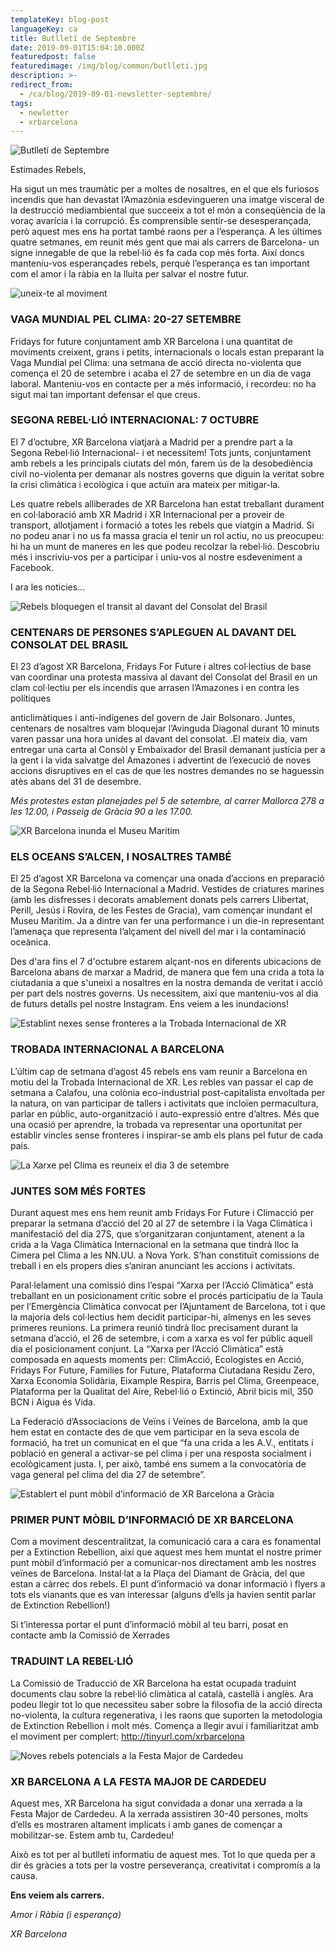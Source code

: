 ```yaml
---
templateKey: blog-post
languageKey: ca
title: Butlletí de Septembre
date: 2019-09-01T15:04:10.000Z
featuredpost: false
featuredimage: /img/blog/common/butlleti.jpg
description: >-
redirect_from:
  - /ca/blog/2019-09-01-newsletter-septembre/
tags:
  - newletter
  - xrbarcelona
---
```


![Butlletí de Septembre](/img/blog/common/butlleti.jpg)

Estimades Rebels,

Ha sigut un mes traumàtic per a moltes de nosaltres, en el que els furiosos incendis que han devastat l’Amazònia esdevingueren una imatge visceral de la destrucció mediambiental que succeeix a tot el món a conseqüència de la voraç avarícia i la corrupció. És comprensible sentir-se desesperançada, però aquest mes ens ha portat també raons per a l’esperança. A les últimes quatre setmanes, em reunit més gent que mai als carrers de Barcelona- un signe innegable de que la rebel·lió és fa cada cop més forta. Així doncs manteniu-vos esperançades rebels, perquè l’esperança es tan important com el amor i la ràbia en la lluita per salvar el nostre futur.

![uneix-te al moviment](/img/blog/common/et-necessitem.jpg)

### VAGA MUNDIAL PEL CLIMA: 20-27 SETEMBRE
Fridays for future conjuntament amb XR Barcelona i una quantitat de moviments creixent, grans i petits, internacionals o locals estan preparant la Vaga Mundial pel Clima: una setmana de acció directa no-violenta que comença el 20 de setembre i acaba el 27 de setembre en un dia de vaga laboral. Manteniu-vos en contacte per a més informació, i recordeu: no ha sigut mai tan important defensar el que creus.

### SEGONA REBEL·LIÓ INTERNACIONAL: 7 OCTUBRE
El 7 d’octubre, XR Barcelona viatjarà a Madrid per a prendre part a la Segona Rebel·lió Internacional- i et necessitem! Tots junts, conjuntament amb rebels a les principals ciutats del món, farem ús de la desobediència civil no-violenta per demanar als nostres governs que diguin la veritat sobre la crisi climàtica i ecològica i que actuïn ara mateix per mitigar-la.

Les quatre rebels alliberades de XR Barcelona han estat treballant durament en col·laboració amb XR Madrid i XR Internacional per a proveir de transport, allotjament i formació a totes les rebels que viatgin a Madrid. Si no podeu anar i no us fa massa gracia el tenir un rol actiu, no us preocupeu: hi ha un munt de maneres en les que podeu recolzar la rebel·lió. Descobriu més i inscriviu-vos per a participar i uniu-vos al nostre esdeveniment a Facebook.

I ara les noticies...

![Rebels bloquegen el transit al davant del Consolat del Brasil](/img/blog/2019-09-01-consulatbrasil.jpg)

### CENTENARS DE PERSONES S’APLEGUEN AL DAVANT  DEL CONSOLAT DEL BRASIL
El 23 d’agost XR Barcelona, Fridays For Future i altres col·lectius de base van coordinar una protesta massiva al davant del Consolat del Brasil en un clam col·lectiu per els incendis que arrasen l’Amazones i en contra les polítiques

anticlimàtiques i anti-indígenes del govern de Jair Bolsonaro. Juntes, centenars de nosaltres vam bloquejar l’Avinguda Diagonal durant 10 minuts varen passar una hora unides al davant del consolat. .El mateix dia, vam entregar una carta al Consòl y Embaixador del Brasil demanant justícia per a la gent i la vida salvatge del Amazones i advertint de l’execució de noves accions disruptives en el cas de que les nostres demandes no se haguessin atès abans del 31 de desembre.

*Més protestes estan planejades pel 5 de setembre, al carrer Mallorca 278 a les 12.00, i Passeig de Gràcia 90 a les 17.00.*

![XR Barcelona inunda el Museu Maritim](/img/blog/2019-09-01-museumaritim.jpg)

### ELS OCEANS S’ALCEN, I NOSALTRES TAMBÉ
El 25 d’agost XR Barcelona va començar una onada d’accions en preparació de la Segona Rebel·lió Internacional a Madrid. Vestides de criatures marines (amb les disfresses i decorats amablement donats pels carrers Llibertat, Perill, Jesús i Rovira, de les Festes de Gracia), vam començar inundant el Museu Maritim. Ja a dintre van fer una performance i un die-in representant l’amenaça que representa l’alçament del nivell del mar i la contaminació oceànica.

Des d'ara fins el 7 d'octubre estarem alçant-nos en diferents ubicacions de Barcelona abans de marxar a Madrid, de manera que fem una crida a tota la ciutadania a que s'uneixi a nosaltres en la nostra demanda de veritat i acció per part dels nostres governs. Us necessitem, així que manteniu-vos al dia de futurs detalls pel nostre Instagram. Ens veiem a les inundacions!

![Establint nexes sense fronteres a la Trobada Internacional de XR](/img/blog/2019-09-01-trobadainternacional.jpg)

### TROBADA INTERNACIONAL A BARCELONA
L’últim cap de setmana d’agost 45 rebels ens vam reunir a Barcelona en motiu del la Trobada Internacional de XR. Les rebles van passar el cap de setmana a Calafou, una colònia eco-industrial post-capitalista envoltada per la natura, on van participar de tallers i activitats que incloïen permacultura, parlar en públic, auto-organització i auto-expressió entre d’altres. Més que una ocasió per aprendre, la trobada va representar una oportunitat per establir vincles sense fronteres i inspirar-se amb els plans pel futur de cada país.

![La Xarxe pel Clima es reuneix el dia 3 de setembre](/img/blog/2019-09-01-xarxapelclima.jpg)

### JUNTES SOM MÉS FORTES
Durant aquest mes ens hem reunit amb Fridays For Future i Climacció per preparar la setmana d’acció del 20 al 27 de setembre i la Vaga Climàtica i manifestació del dia 27S, que s’organitzaran conjuntament, atenent a la crida a la Vaga Climàtica Internacional en la setmana que tindrà lloc la Cimera pel Clima a les NN.UU. a Nova York. S’han constituït comissions de treball i en els propers dies s’aniran anunciant les accions i activitats.

Paral·lelament una comissió dins l’espai “Xarxa per l’Acció Climàtica” està treballant en un posicionament crític sobre el procés participatiu de la Taula per l’Emergència Climàtica convocat per l’Ajuntament de Barcelona, tot i que la majoria dels col·lectius hem decidit participar-hi, almenys en les seves primeres reunions. La primera reunió tindrà lloc precisament durant la setmana d’acció, el 26 de setembre, i com a xarxa es vol fer públic aquell dia el posicionament conjunt. La “Xarxa per l’Acció Climàtica” està composada en aquests moments per: ClimAcció, Ecologistes en Acció, Fridays For Future, Families for Future, Plataforma Ciutadana Residu Zero, Xarxa Economia Solidària, Eixample Respira, Barris pel Clima, Greenpeace, Plataforma per la Qualitat del Aire, Rebel·lió o Extinció, Abril bicis mil, 350 BCN i Aigua és Vida.

La Federació d’Associacions de Veïns i Veïnes de Barcelona, amb la que hem estat en contacte des de que vem participar en la seva escola de formació, ha tret un comunicat en el que “fa una crida a les A.V., entitats i població en general a activar-se pel clima i per una resposta socialment i ecològicament justa. I, per això, també ens sumem a la convocatòria de vaga general pel clima del dia 27 de setembre”.

![Establert el punt mòbil d’informació de XR Barcelona a Gràcia](/img/blog/2019-09-01-puntinformacio.jpg)

### PRIMER PUNT MÒBIL D’INFORMACIÓ DE XR BARCELONA
Com a moviment descentralitzat, la comunicació cara a cara es fonamental per a Extinction Rebellion, així que aquest mes hem muntat el nostre primer punt mòbil d’informació per a comunicar-nos directament amb les nostres veïnes de Barcelona. Instal·lat a la Plaça del Diamant de Gràcia, del que estan a càrrec dos rebels. El punt d’informació va donar informació i flyers a tots els vianants que es van interessar (alguns d’ells ja havien sentit parlar de Extinction Rebellion!)

Si t’interessa portar el punt d’informació mòbil al teu barri, posat en contacte amb la Comissió de Xerrades

### TRADUINT LA REBEL·LIÓ
La Comissió de Traducció de XR Barcelona ha estat ocupada traduint documents clau sobre la rebel·lió climàtica al català, castellà i anglès. Ara podeu llegir tot lo que necessiteu saber sobre la filosofia de la acció directa no-violenta, la cultura regenerativa, i les raons que suporten la metodologia de Extinction Rebellion i molt més. Comença a llegir avui i familiaritzat amb el moviment per complert: http://tinyurl.com/xrbarcelona

![Noves rebels potencials a la Festa Major de Cardedeu](/img/blog/2019-09-01-cardedeu.jpg)

### XR BARCELONA A LA FESTA MAJOR DE CARDEDEU
Aquest mes, XR Barcelona ha sigut convidada a donar una xerrada a la Festa Major de Cardedeu. A la xerrada assistiren 30-40 persones, molts d’ells es mostraren altament implicats i amb ganes de començar a mobilitzar-se. Estem amb tu, Cardedeu!

Això es tot per al butlletí informatiu de aquest mes. Tot lo que queda per a dir és gràcies a tots per la vostre perseverança, creativitat i compromís a la causa.

**Ens veiem als carrers.**

*Amor i Ràbia (i esperança)*

*XR Barcelona*
